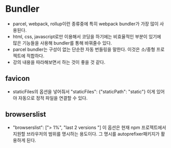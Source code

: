 # Bundler

- parcel, webpack, rollup이런 종류중에 특히 webpack bundler가 가장 많이 사용된다.
- html, css, javascript로만 이용해서 코딩을 하기에는 비효율적인 부분이 있기에 많은 기능들을 사용해 bundler를 통해 바꿔줄수 있다.
- parcel bundler는 구성이 없는 단순한 자동 번들링을 말한다. 이것은 소/중형 프로젝트에 적합하다.
- 강의 내용을 따라해보면서 하는 것이 좋을 것 같다.

## favicon
- staticFiles의 옵션을 넣어줘서 "staticFiles": {"staticPath": "static"} 이게 있어야 자동으로 정적 파일을 연결할 수 있다.

## browserslist
- "browserslist": ["> 1%", "last 2 versions "] 이 옵션은 현재 npm 프로젝트에서 지원할 브라우저의 범위를 명시하는 용도이다. 그 명시를 autoprefixer패키지가 활용하게 된다.
